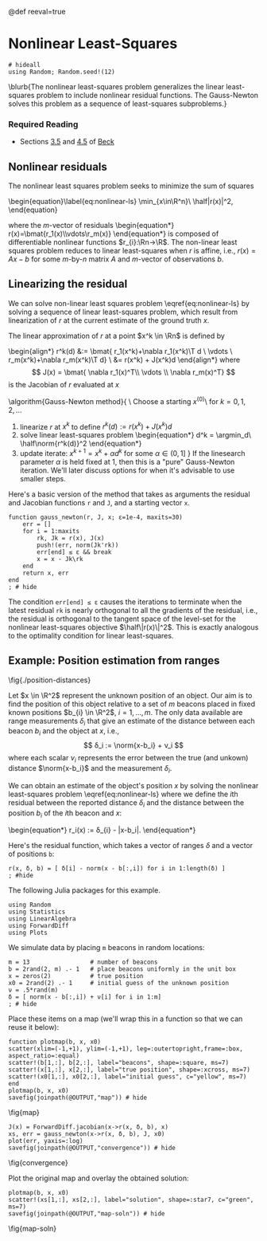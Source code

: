 @def reeval=true
# Nonlinear Least-Squares

```julia:setup
# hideall
using Random; Random.seed!(12)
```

\blurb{The nonlinear least-squares problem generalizes the linear least-squares problem to include nonlinear residual functions. The Gauss-Newton solves this problem as a sequence of least-squares subproblems.}

### Required Reading

- Sections [3.5](https://doi.org/10.1137/1.9781611973655.ch3) and [4.5](https://epubs.siam.org/doi/abs/10.1137/1.9781611973655.ch4) of [Beck](https://epubs.siam.org/doi/book/10.1137/1.9781611973655)


## Nonlinear residuals

The nonlinear least squares problem seeks to minimize the sum of squares

\begin{equation}\label{eq:nonlinear-ls}
  \min_{x\in\R^n}\ \half\|r(x)\|^2,
\end{equation}

where the $m$-vector of residuals
\begin{equation*}
  r(x)=\bmat{r_1(x)\\\vdots\\r_m(x)}
\end{equation*}
is composed of differentiable nonlinear functions $r_{i}:\Rn→\R$. The non-linear least squares problem reduces to linear least-squares when $r$ is affine, i.e., $r(x) = Ax-b$ for some $m$-by-$n$ matrix $A$ and $m$-vector of observations $b$.

## Linearizing the residual

We can solve non-linear least squares problem \eqref{eq:nonlinear-ls} by solving a sequence of linear least-squares problem, which result from linearization of $r$ at the current estimate of the ground truth $x$. 

The linear approximation of $r$ at a point $x^k \in \Rn$ is defined by

\begin{align*}
r^k(d) 
    &:= \bmat{
    r_1(x^k)+\nabla r_1(x^k)\T d \\ \vdots \\ r_m(x^k)+\nabla r_m(x^k)\T d}
\\  &= r(x^k) + J(x^k)d 
\end{align*}
where
$$
J(x)
= \bmat{
    \nabla r_1(x)^T\\ \vdots \\ \nabla r_m(x)^T}
$$
is the Jacobian of $r$ evaluated at $x$

\algorithm{Gauss-Newton method}{
\\ Choose a starting $x^{(0)}$\\
for $k=0,1,2,\ldots$
1. linearize $r$ at $x^{k}$ to define $r^k(d):=r(x^k)+J(x^k)d$
2. solve linear least-squares problem
   \begin{equation*}
     d^k = \argmin_d\ \half\norm{r^k(d)}^2
   \end{equation*} 
3. update iterate: $x^{k+1} = x^k + αd^k$ for some $α∈(0,1]$
}
If the linesearch parameter $\alpha$ is held fixed at 1, then this is a "pure" Gauss-Newton iteration. We'll later discuss options for when it's advisable to use smaller steps.

Here's a basic version of the method that takes as arguments the residual and Jacobian functions `r` and `J`, and a starting vector `x`.
```!
function gauss_newton(r, J, x; ε=1e-4, maxits=30)
	err = []
	for i = 1:maxits
        rk, Jk = r(x), J(x)
		push!(err, norm(Jk'rk))
		err[end] ≤ ε && break
        x = x - Jk\rk 
    end
    return x, err
end
; # hide
```
The condition `err[end] ≤ ε` causes the iterations to terminate when the latest residual `rk` is nearly orthogonal to all the gradients of the residual, i.e., the residual is orthogonal to the tangent space of the level-set for the nonlinear least-squares objective $\half\|r(x)\|^2$. This is exactly analogous to the optimality condition for linear least-squares.

## Example: Position estimation from ranges

\fig{./position-distances}

Let $x \in \R^2$ represent the unknown position of an object. Our aim is to find the position of this object relative to a set of $m$ beacons placed in fixed known positions $b_{i} \in \R^2$, $i = 1,\dots,m$. The only data available are range measurements $δ_i$ that give an estimate of the distance between each beacon $b_{i}$ and the object at $x$, i.e.,
$$
δ_i := \norm{x-b_i} + ν_i
$$
where each scalar $ν_i$ represents the error between the true (and unkown) distance $\norm{x-b_i}$ and the measurement $δ_i$.

We can obtain an estimate of the object's position $x$ by solving the nonlinear least-squares problem \eqref{eq:nonlinear-ls} where we define the $i$th residual between the reported distance $δ_i$ and the distance between the position $b_i$ of the $i$th beacon and $x$:

\begin{equation*}
  r_i(x) := δ_{i} - \|x-b_i\|.
\end{equation*}

Here's the residual function, which takes a vector of ranges $δ$ and a vector of positions `b`:
```!
r(x, δ, b) = [ δ[i] - norm(x - b[:,i]) for i in 1:length(δ) ]
; #hide
```

The following Julia packages for this example.
```!
using Random
using Statistics
using LinearAlgebra
using ForwardDiff
using Plots
```

We simulate data by placing `m` beacons in random locations:
```!
m = 13                 # number of beacons
b = 2rand(2, m) .- 1   # place beacons uniformly in the unit box 
x = zeros(2)           # true position 
x0 = 2rand(2) .- 1     # initial guess of the unknown position
ν = .5*rand(m)
δ = [ norm(x - b[:,i]) + ν[i] for i in 1:m]
; # hide
```

Place these items on a map (we'll wrap this in a function so that we can reuse it below):

```!
function plotmap(b, x, x0)
scatter(xlim=(-1,+1), ylim=(-1,+1), leg=:outertopright,frame=:box, aspect_ratio=:equal)
scatter!(b[1,:], b[2,:], label="beacons", shape=:square, ms=7)
scatter!(x[1,:], x[2,:], label="true position", shape=:xcross, ms=7)
scatter!(x0[1,:], x0[2,:], label="initial guess", c="yellow", ms=7)
end
plotmap(b, x, x0)
savefig(joinpath(@OUTPUT,"map")) # hide
```
\fig{map}

```!
J(x) = ForwardDiff.jacobian(x->r(x, δ, b), x)
xs, err = gauss_newton(x->r(x, δ, b), J, x0)
plot(err, yaxis=:log)
savefig(joinpath(@OUTPUT,"convergence")) # hide
```
\fig{convergence}

Plot the original map and overlay the obtained solution:
```!
plotmap(b, x, x0)
scatter!(xs[1,:], xs[2,:], label="solution", shape=:star7, c="green", ms=7)
savefig(joinpath(@OUTPUT,"map-soln")) # hide
```
\fig{map-soln}
